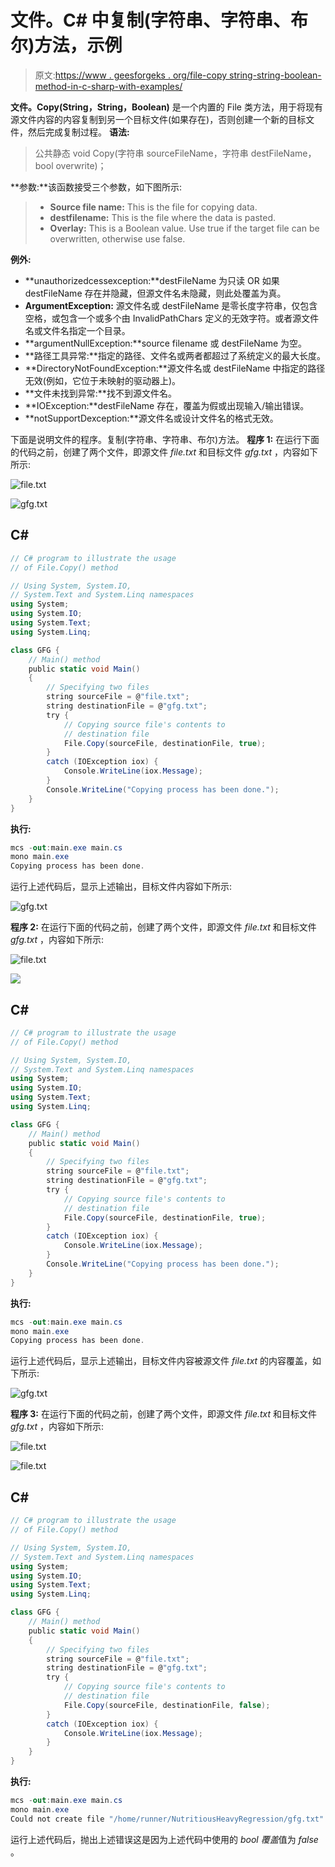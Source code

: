 # 文件。C# 中复制(字符串、字符串、布尔)方法，示例

> 原文:[https://www . geesforgeks . org/file-copy string-string-boolean-method-in-c-sharp-with-examples/](https://www.geeksforgeeks.org/file-copystring-string-boolean-method-in-c-sharp-with-examples/)

**文件。Copy(String，String，Boolean)** 是一个内置的 File 类方法，用于将现有源文件内容的内容复制到另一个目标文件(如果存在)，否则创建一个新的目标文件，然后完成复制过程。
**语法:**

> 公共静态 void Copy(字符串 sourceFileName，字符串 destFileName，bool overwrite)；

**参数:**该函数接受三个参数，如下图所示:

> *   **Source file name:** This is the file for copying data.
> *   **destfilename:** This is the file where the data is pasted.
> *   **Overlay:** This is a Boolean value. Use true if the target file can be overwritten, otherwise use false.

**例外:**

*   **unauthorizedcessexception:**destFileName 为只读 OR 如果 destFileName 存在并隐藏，但源文件名未隐藏，则此处覆盖为真。
*   **ArgumentException:** 源文件名或 destFileName 是零长度字符串，仅包含空格，或包含一个或多个由 InvalidPathChars 定义的无效字符。或者源文件名或文件名指定一个目录。
*   **argumentNullException:**source filename 或 destFileName 为空。
*   **路径工具异常:**指定的路径、文件名或两者都超过了系统定义的最大长度。
*   **DirectoryNotFoundException:**源文件名或 destFileName 中指定的路径无效(例如，它位于未映射的驱动器上)。
*   **文件未找到异常:**找不到源文件名。
*   **IOException:**destFileName 存在，覆盖为假或出现输入/输出错误。
*   **notSupportDexception:**源文件名或设计文件名的格式无效。

下面是说明文件的程序。复制(字符串、字符串、布尔)方法。
**程序 1:** 在运行下面的代码之前，创建了两个文件，即源文件 *file.txt* 和目标文件 *gfg.txt* ，内容如下所示:

![file.txt](img/ef542751250dd3132ff0093624432dc1.png)

![gfg.txt](img/19aec66550342a217eba8559a864dce2.png)

## C#

```cs
// C# program to illustrate the usage
// of File.Copy() method

// Using System, System.IO,
// System.Text and System.Linq namespaces
using System;
using System.IO;
using System.Text;
using System.Linq;

class GFG {
    // Main() method
    public static void Main()
    {
        // Specifying two files
        string sourceFile = @"file.txt";
        string destinationFile = @"gfg.txt";
        try {
            // Copying source file's contents to
            // destination file
            File.Copy(sourceFile, destinationFile, true);
        }
        catch (IOException iox) {
            Console.WriteLine(iox.Message);
        }
        Console.WriteLine("Copying process has been done.");
    }
}
```

**执行:**

```cs
mcs -out:main.exe main.cs
mono main.exe
Copying process has been done.
```

运行上述代码后，显示上述输出，目标文件内容如下所示:

![gfg.txt](img/40e285f28a79f84649077eac7390e45d.png)

**程序 2:** 在运行下面的代码之前，创建了两个文件，即源文件 *file.txt* 和目标文件 *gfg.txt* ，内容如下所示:

![file.txt](img/ef542751250dd3132ff0093624432dc1.png)

![](img/c033f794ab666c1b9124af25ced6bdfd.png)

## C#

```cs
// C# program to illustrate the usage
// of File.Copy() method

// Using System, System.IO,
// System.Text and System.Linq namespaces
using System;
using System.IO;
using System.Text;
using System.Linq;

class GFG {
    // Main() method
    public static void Main()
    {
        // Specifying two files
        string sourceFile = @"file.txt";
        string destinationFile = @"gfg.txt";
        try {
            // Copying source file's contents to
            // destination file
            File.Copy(sourceFile, destinationFile, true);
        }
        catch (IOException iox) {
            Console.WriteLine(iox.Message);
        }
        Console.WriteLine("Copying process has been done.");
    }
}
```

**执行:**

```cs
mcs -out:main.exe main.cs
mono main.exe
Copying process has been done.
```

运行上述代码后，显示上述输出，目标文件内容被源文件 *file.txt* 的内容覆盖，如下所示:

![gfg.txt](img/40e285f28a79f84649077eac7390e45d.png)

**程序 3:** 在运行下面的代码之前，创建了两个文件，即源文件 *file.txt* 和目标文件 *gfg.txt* ，内容如下所示:

![file.txt](img/ef542751250dd3132ff0093624432dc1.png)

![file.txt](img/c033f794ab666c1b9124af25ced6bdfd.png)

## C#

```cs
// C# program to illustrate the usage
// of File.Copy() method

// Using System, System.IO,
// System.Text and System.Linq namespaces
using System;
using System.IO;
using System.Text;
using System.Linq;

class GFG {
    // Main() method
    public static void Main()
    {
        // Specifying two files
        string sourceFile = @"file.txt";
        string destinationFile = @"gfg.txt";
        try {
            // Copying source file's contents to
            // destination file
            File.Copy(sourceFile, destinationFile, false);
        }
        catch (IOException iox) {
            Console.WriteLine(iox.Message);
        }
    }
}
```

**执行:**

```cs
mcs -out:main.exe main.cs
mono main.exe
Could not create file "/home/runner/NutritiousHeavyRegression/gfg.txt". File already exists.
```

运行上述代码后，抛出上述错误这是因为上述代码中使用的 *bool 覆盖*值为 *false* 。